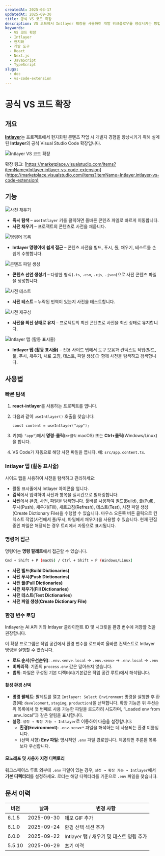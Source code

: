 ```yaml
---
createdAt: 2025-03-17
updatedAt: 2025-09-30
title: 공식 VS 코드 확장
description: VS 코드에서 Intlayer 확장을 사용하여 개발 워크플로우를 향상시키는 방법을 알아보세요. 현지화된 콘텐츠 간 빠른 탐색과 사전 관리를 효율적으로 수행할 수 있습니다.
keywords:
  - VS 코드 확장
  - Intlayer
  - 현지화
  - 개발 도구
  - React
  - Next.js
  - JavaScript
  - TypeScript
slugs:
  - doc
  - vs-code-extension
---
```


# 공식 VS 코드 확장

## 개요

[**Intlayer**](https://marketplace.visualstudio.com/items?itemName=Intlayer.intlayer-vs-code-extension)는 프로젝트에서 현지화된 콘텐츠 작업 시 개발자 경험을 향상시키기 위해 설계된 **Intlayer**의 공식 Visual Studio Code 확장입니다.

![Intlayer VS 코드 확장](https://github.com/aymericzip/intlayer/blob/main/docs/assets/vs_code_extension_demo.gif?raw=true)

확장 링크: [https://marketplace.visualstudio.com/items?itemName=Intlayer.intlayer-vs-code-extension](https://marketplace.visualstudio.com/items?itemName=Intlayer.intlayer-vs-code-extension)

## 기능

![사전 채우기](https://github.com/aymericzip/intlayer-vs-code-extension/blob/master/assets/vscode_extention_fill_active_dictionary.gif?raw=true)

- **즉시 탐색** – `useIntlayer` 키를 클릭하면 올바른 콘텐츠 파일로 빠르게 이동합니다.
- **사전 채우기** – 프로젝트의 콘텐츠로 사전을 채웁니다.

![명령어 목록](https://github.com/aymericzip/intlayer-vs-code-extension/blob/master/assets/vscode_extention_list_commands.gif?raw=true)

- **Intlayer 명령어에 쉽게 접근** – 콘텐츠 사전을 빌드, 푸시, 풀, 채우기, 테스트를 손쉽게 수행합니다.

![콘텐츠 파일 생성](https://github.com/aymericzip/intlayer-vs-code-extension/blob/master/assets/vscode_extention_create_content_file.gif?raw=true)

- **콘텐츠 선언 생성기** – 다양한 형식(`.ts`, `.esm`, `.cjs`, `.json`)으로 사전 콘텐츠 파일을 생성합니다.

![사전 테스트](https://github.com/aymericzip/intlayer-vs-code-extension/blob/master/assets/vscode_extention_test_missing_dictionary.gif?raw=true)

- **사전 테스트** – 누락된 번역이 있는지 사전을 테스트합니다.

![사전 재구성](https://github.com/aymericzip/intlayer-vs-code-extension/blob/master/assets/vscode_extention_rebuild_dictionary.gif?raw=true)

- **사전을 최신 상태로 유지** – 프로젝트의 최신 콘텐츠로 사전을 최신 상태로 유지합니다.

![Intlayer 탭 (활동 표시줄)](https://github.com/aymericzip/intlayer-vs-code-extension/blob/master/assets/vscode_extention_search_dictionary.gif?raw=true)

- **Intlayer 탭 (활동 표시줄)** – 전용 사이드 탭에서 도구 모음과 컨텍스트 작업(빌드, 풀, 푸시, 채우기, 새로 고침, 테스트, 파일 생성)과 함께 사전을 탐색하고 검색합니다.

## 사용법

### 빠른 탐색

1. **react-intlayer**를 사용하는 프로젝트를 엽니다.
2. 다음과 같이 `useIntlayer()` 호출을 찾습니다:

   ```tsx
   const content = useIntlayer("app");
   ```

3. 키(예: `"app"`)에서 **명령-클릭**(`⌘+클릭` macOS) 또는 **Ctrl+클릭**(Windows/Linux)을 합니다.
4. VS Code가 자동으로 해당 사전 파일을 엽니다. 예: `src/app.content.ts`.

### Intlayer 탭 (활동 표시줄)

사이드 탭을 사용하여 사전을 탐색하고 관리하세요:

- 활동 표시줄에서 Intlayer 아이콘을 엽니다.
- **검색**에서 입력하여 사전과 항목을 실시간으로 필터링합니다.
- **사전**에서 환경, 사전, 파일을 탐색합니다. 툴바를 사용하여 빌드(Build), 풀(Pull), 푸시(Push), 채우기(Fill), 새로고침(Refresh), 테스트(Test), 사전 파일 생성(Create Dictionary File)을 수행할 수 있습니다. 마우스 오른쪽 버튼 클릭으로 컨텍스트 작업(사전에서 풀/푸시, 파일에서 채우기)을 사용할 수 있습니다. 현재 편집 중인 파일은 해당되는 경우 트리에서 자동으로 표시됩니다.

### 명령어 접근

명령어는 **명령 팔레트**에서 접근할 수 있습니다.

```sh
Cmd + Shift + P (macOS) / Ctrl + Shift + P (Windows/Linux)
```

- **사전 빌드(Build Dictionaries)**
- **사전 푸시(Push Dictionaries)**
- **사전 풀(Pull Dictionaries)**
- **사전 채우기(Fill Dictionaries)**
- **사전 테스트(Test Dictionaries)**
- **사전 파일 생성(Create Dictionary File)**

### 환경 변수 로딩

Intlayer는 AI API 키와 Intlayer 클라이언트 ID 및 시크릿을 환경 변수에 저장할 것을 권장합니다.

이 확장 프로그램은 작업 공간에서 환경 변수를 로드하여 올바른 컨텍스트로 Intlayer 명령을 실행할 수 있습니다.

- **로드 순서(우선순위)**: `.env.<env>.local` → `.env.<env>` → `.env.local` → `.env`
- **비파괴적**: 기존의 `process.env` 값은 덮어쓰지 않습니다.
- **범위**: 파일은 구성된 기본 디렉터리(기본값은 작업 공간 루트)에서 해석됩니다.

#### 활성 환경 선택

- **명령 팔레트**: 팔레트를 열고 `Intlayer: Select Environment` 명령을 실행한 후 환경(예: `development`, `staging`, `production`)을 선택합니다. 확장 기능은 위 우선순위 목록에서 첫 번째로 사용 가능한 파일을 로드하려 시도하며, “Loaded env from .env.<env>.local”과 같은 알림을 표시합니다.
- **설정**: `설정 → 확장 기능 → Intlayer`로 이동하여 다음을 설정합니다:
  - **환경(Environment)**: `.env.<env>*` 파일을 해석하는 데 사용되는 환경 이름입니다.
  - (선택 사항) **Env 파일**: 명시적인 `.env` 파일 경로입니다. 제공되면 추론된 목록보다 우선합니다.

#### 모노레포 및 사용자 지정 디렉토리

워크스페이스 루트 외부에 `.env` 파일이 있는 경우, `설정 → 확장 기능 → Intlayer`에서 **기본 디렉터리**를 설정하세요. 로더는 해당 디렉터리를 기준으로 `.env` 파일을 찾습니다.

## 문서 이력

| 버전   | 날짜       | 변경 사항                                |
| ------ | ---------- | ---------------------------------------- |
| 6.1.5  | 2025-09-30 | 데모 GIF 추가                            |
| 6.1.0  | 2025-09-24 | 환경 선택 섹션 추가                      |
| 6.0.0  | 2025-09-22 | Intlayer 탭 / 채우기 및 테스트 명령 추가 |
| 5.5.10 | 2025-06-29 | 초기 이력                                |
